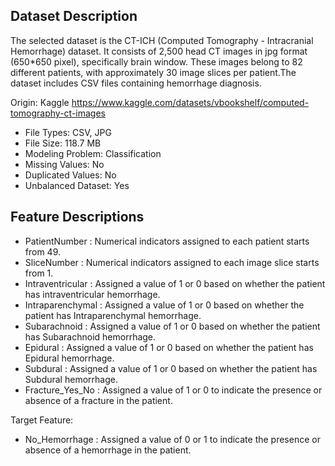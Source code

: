 ## Dataset Description

The selected dataset is the CT-ICH (Computed Tomography - Intracranial Hemorrhage) dataset. It consists of 2,500 head CT images in jpg format (650*650 pixel), specifically brain window. These images belong to 82 different patients, with approximately 30 image slices per patient.The dataset includes CSV files containing hemorrhage diagnosis. 

Origin: Kaggle https://www.kaggle.com/datasets/vbookshelf/computed-tomography-ct-images

* File Types: CSV, JPG
* File Size: 118.7 MB
* Modeling Problem: Classification
* Missing Values: No
* Duplicated Values: No
* Unbalanced Dataset: Yes 

## Feature Descriptions

* PatientNumber : Numerical indicators assigned to each patient starts from 49.
* SliceNumber :  Numerical indicators assigned to each image slice starts from 1. 
* Intraventricular : Assigned a value of 1 or 0 based on whether the patient has intraventricular hemorrhage.
* Intraparenchymal : Assigned a value of 1 or 0 based on whether the patient has Intraparenchymal hemorrhage.
* Subarachnoid : Assigned a value of 1 or 0 based on whether the patient has Subarachnoid hemorrhage.
* Epidural : Assigned a value of 1 or 0 based on whether the patient has Epidural hemorrhage.
* Subdural : Assigned a value of 1 or 0 based on whether the patient has Subdural hemorrhage.
* Fracture_Yes_No : Assigned a value of 1 or 0 to indicate the presence or absence of a fracture in the patient.

Target Feature:

* No_Hemorrhage : Assigned a value of 0 or 1 to indicate the presence or absence of a hemorrhage in the patient.

